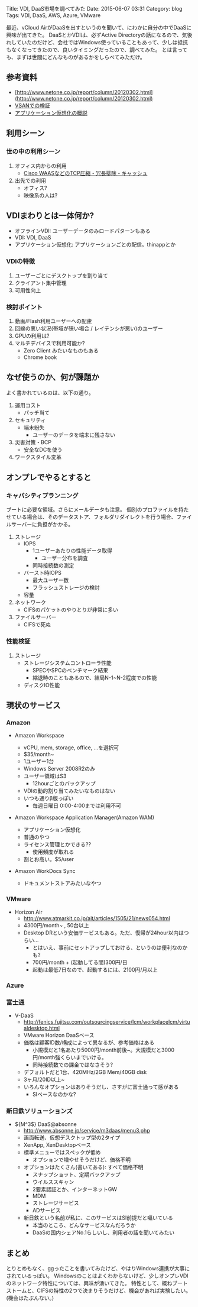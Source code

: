 Title: VDI, DaaS市場を調べてみた
Date: 2015-06-07 03:31
Category: blog
Tags: VDI, DaaS, AWS, Azure, VMware

最近、vCloud AirがDaaSを出すというのを聞いて、にわかに自分の中でDaaSに興味が出てきた。
DaaSとかVDIは、必ずActive Directoryの話になるので、気後れしていたのだけど、会社ではWindows使っていることもあって、少しは抵抗もなくなってきたので、良いタイミングだったので、調べてみた。
とは言っても、まずは世間にどんなものがあるかをしらべてみただけ。

## 参考資料
- [http://www.netone.co.jp/report/column/20120302.html](http://www.netone.co.jp/report/column/20120302.html)
- [VSANでの検証](http://www.netone.co.jp/wp-content/uploads/2012/04/7b40e88a83e27031958fd41b697e679d.pdf)
- [アプリケーション仮想化の概説](http://www.dell.com/downloads/jp/solutions/whitepaper/solution/Application_Virtualization_Comparison.pdf)

## 利用シーン
### 世の中の利用シーン
1. オフィス内からの利用
	- [Cisco WAASなどのTCP圧縮・冗長排除・キャッシュ](http://www.cisco.com/web/JP/news/cisco_news_letter/tech/waas2/index.html)
2. 出先での利用
	- オフィス?
	- 映像系の人は?

## VDIまわりとは一体何か?
- オフラインVDI: ユーザーデータのみロードパターンもある
- VDI: VDI, DaaS
- アプリケーション仮想化: アプリケーションごとの配信。thinappとか
### VDIの特徴
1. ユーザーごとにデスクトップを割り当て
2. クライアント集中管理
3. 可用性向上
### 検討ポイント
1. 動画/Flash利用ユーザーへの配慮
2. 回線の悪い状況(帯域が狭い場合 / レイテンシが悪い)のユーザー
3. GPUの利用は?
4. マルチデバイスで利用可能か?
	- Zero Client みたいなものもある
	- Chrome book
## なぜ使うのか、何が課題か
よく書かれているのは、以下の通り。

1. 運用コスト
	- パッチ当て
2. セキュリティ
	- 端末紛失
		+ ユーザーのデータを端末に残さない
3. 災害対策・BCP
	- 安全なDCを使う
4. ワークスタイル変革

## オンプレでやるとすると
### キャパシティプランニング
ブートに必要な領域。さらにメールデータも注意。
個別のプロファイルを持たせている場合は、そのデータストア、フォルダリダイレクトを行う場合、ファイルサーバーに負担がかかる。

1. ストレージ
	- IOPS
		+ 1ユーザーあたりの性能データ取得
			- ユーザー分布を調査
		+ 同時接続数の測定
	- バースト時IOPS
		+ 最大ユーザー数
		+ フラッシュストレージの検討
	- 容量
2. ネットワーク
	- CIFSのパケットのやりとりが非常に多い
3. ファイルサーバー
    - CIFSで死ぬ

### 性能検証
1. ストレージ
	- ストレージシステムコントローラ性能
		+ SPECやSPCのベンチマーク結果
		+ 縮退時のこともあるので、結局N-1~N-2程度での性能
	- ディスクIO性能

## 現状のサービス
### Amazon
- Amazon Workspace
	+ vCPU, mem, storage, office, ...を選択可
	+ $35/month~
	+ 1ユーザー1台
	+ Windows Server 2008R2のみ
	+ ユーザー領域はS3
		- 12hourごとのバックアップ
	+ VDIの動的割り当てみたいなものはない
	+ いつも通りβ版っぽい
		- 毎週日曜日 0:00-4:00までは利用不可
	
- Amazon Workspace Application Manager(Amazon WAM)
    + アプリケーション仮想化
	+ 普通のやつ
	+ ライセンス管理とかできる??
		- 使用頻度が取れる
	+ 割とお高い。$5/user

- Amazon WorkDocs Sync
	+ ドキュメントストアみたいなやつ
### VMware
- Horizon Air
	+ http://www.atmarkit.co.jp/ait/articles/1505/21/news054.html
	+ 4300円/month~ , 50台以上
	+ Desktop DRという安価サービスもある。ただ、復帰が24hour以内はつらい...
		- とはいえ、事前にセットアップしておける、というのは便利なのかも?
		- 700円/month + (起動してる間)300円/日
		- 起動は最低7日なので、起動するには、2100円/月以上
		
### Azure

### 富士通
- V-DaaS
	+ http://fenics.fujitsu.com/outsourcingservice/lcm/workplacelcm/virtualdesktop.html
	+ VMware Horizon DaaSベース
	+ 価格は顧客ID数/構成によって異なるが、参考価格はある
		- 小規模だと1名あたり5000円/month前後~。大規模だと3000円/month強くらいまでいける。
		- 同時接続数での課金ではなさそう?
	+ デフォルトだと1台、420MHz/2GB Mem/40GB disk
	+ 3ヶ月/20ID以上~
	+ いろんなオプションはありそうだし、さすがに富士通って感がある
		- SIベースなのかな?

### 新日鉄ソリューションズ
- ${M^3$} DaaS@absonne
	+ http://www.absonne.jp/service/m3daas/menu3.php
	+ 画面転送、仮想デスクトップ型の2タイプ
	+ XenApp, XenDesktopベース
	+ 標準メニューではスペックが低め
		- オプションで増やせそうだけど、価格不明
	+ オプションはたくさん(書いてある): すべて価格不明
		- スナップショット、定期バックアップ
		- ウイルススキャン
		- 2要素認証とか、インターネットGW
		- MDM
		- ストレージサービス
		- ADサービス
	+ 新日鉄という名前が私に、このサービスはSI前提だと囁いている
		- 本当のところ、どんなサービスなんだろうか
		- DaaSの国内シェアNo.1らしいし、利用者の話を聞いてみたい

## まとめ
とりとめもなく、ggったことを書いてみたけど、やはりWindows連携が大事にされているっぽい。
Windowsのことはよくわからないけど、少しオンプレVDIのネットワーク特性については、興味が湧いてきた。
特性として、概ねブートストームと、CIFSの特性の2つで決まりそうだけど、機会があれば実験したい。(機会はたぶんない。)
